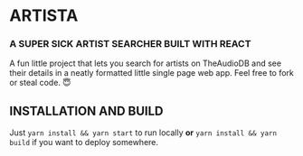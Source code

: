 # ARTISTA
### A SUPER SICK ARTIST SEARCHER BUILT WITH REACT
A fun little project that lets you search for artists on TheAudioDB and see their details in a neatly formatted little single page web app. Feel free to fork or steal code. 😇

## INSTALLATION AND BUILD
Just `yarn install && yarn start` to run locally **or** `yarn install && yarn build` if you want to deploy somewhere.  